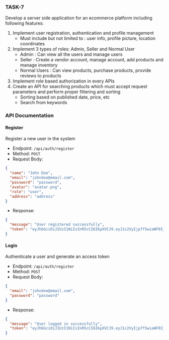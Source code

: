 ### TASK-7

Develop a server side application for an ecommerce platform including following features:

1. Implement user registration, authentication and profile management
   - Must include but not limited to : user info, profile picture, location coordinates
2. Implement 3 types of roles: Admin, Seller and Normal User
   - Admin : Can view all the users and manage users
   - Seller : Create a vendor account, manage account, add products and manage inventory
   - Normal Users : Can view products, purchase products, provide reviews to products
3. Implement role based authorization in every APIs
4. Create an API for searching products which must accept request parameters and perform proper filtering and sorting
   - Sorting based on published date, price, etc
   - Search from keywords

### API Documentation

#### Register

Register a new user in the system

- Endpoint: `/api/auth/register`
- Method: `POST`
- Request Body:

```json
{
  "name": "John Doe",
  "email": "johndoe@email.com",
  "password": "password",
  "avatar": "avatar.png",
  "role": "user",
  "address": "address"
}
```

- Response:

```json
{
  "message": "User registered successfully",
  "token": "eyJhbGciOiJIUzI1NiIsInR5cCI6IkpXVCJ9.eyJ1c2VyIjp7fSwiaWF0IjoxNjg1NTQ3MTg1LCJleHAiOjE2ODU1NTA3ODV9.hhsracHZxCmRCtBxbdT0n2YQp1-NTCEN0_93bdoKYkk"
}
```

#### Login

Authenticate a user and generate an access token

- Endpoint: `/api/auth/register`
- Method: `POST`
- Request Body:

```json
{
  "email": "johndoe@email.com",
  "password": "password"
}
```

- Response:

```json
{
  "message": "User logged in successfully",
  "token": "eyJhbGciOiJIUzI1NiIsInR5cCI6IkpXVCJ9.eyJ1c2VyIjp7fSwiaWF0IjoxNjg1NTQ3MTg1LCJleHAiOjE2ODU1NTA3ODV9.hhsracHZxCmRCtBxbdT0n2YQp1-NTCEN0_93bdoKYkk"
}
```
